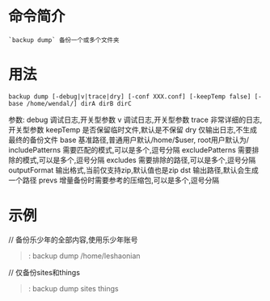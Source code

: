 # 命令简介 

    `backup dump` 备份一个或多个文件夹

# 用法

    backup dump [-debug|v|trace|dry] [-conf XXX.conf] [-keepTemp false] [-base /home/wendal/] dirA dirB dirC
    
参数:
debug 调试日志,开关型参数
v     调试日志,开关型参数
trace 非常详细的日志,开关型参数
keepTemp  是否保留临时文件,默认是不保留
dry   仅输出日志,不生成最终的备份文件
base  基准路径,普通用户默认/home/$user, root用户默认为/
includePatterns 需要匹配的模式,可以是多个,逗号分隔
excludePatterns 需要排除的模式,可以是多个,逗号分隔
excludes 需要排除的路径,可以是多个,逗号分隔
outputFormat 输出格式,当前仅支持zip,默认值也是zip
dst 输出路径,默认会生成一个路径
prevs 增量备份时需要参考的压缩包,可以是多个,逗号分隔

# 示例

// 备份乐少年的全部内容,使用乐少年账号
>: backup dump /home/leshaonian

// 仅备份sites和things
>: backup dump sites things
